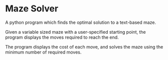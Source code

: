 # Maze Solver

A python program which finds the optimal solution to a text-based maze.

Given a variable sized maze with a user-specified starting point, the program displays the moves required to reach the end.

The program displays the cost of each move, and solves the maze using the minimum number of required moves.
